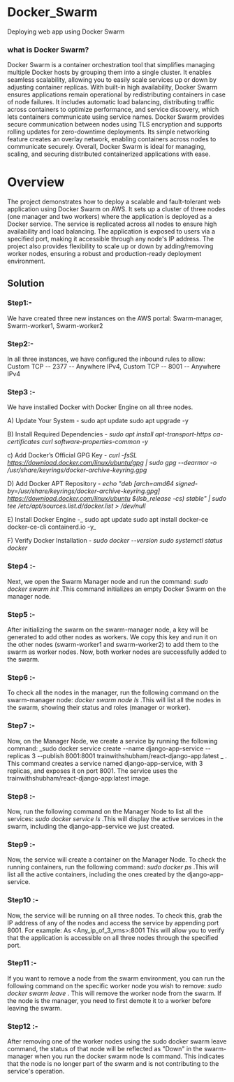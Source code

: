 # Docker_Swarm
Deploying web app using Docker Swarm

### what is Docker Swarm?
Docker Swarm is a container orchestration tool that simplifies managing multiple Docker hosts by grouping them into a single cluster. It enables seamless scalability, allowing you to easily scale services up or down by adjusting container replicas. With built-in high availability, Docker Swarm ensures applications remain operational by redistributing containers in case of node failures. It includes automatic load balancing, distributing traffic across containers to optimize performance, and service discovery, which lets containers communicate using service names. Docker Swarm provides secure communication between nodes using TLS encryption and supports rolling updates for zero-downtime deployments. Its simple networking feature creates an overlay network, enabling containers across nodes to communicate securely. Overall, Docker Swarm is ideal for managing, scaling, and securing distributed containerized applications with ease.

# Overview
The project demonstrates how to deploy a scalable and fault-tolerant web application using Docker Swarm on AWS. It sets up a cluster of three nodes (one manager and two workers) where the application is deployed as a Docker service. The service is replicated across all nodes to ensure high availability and load balancing. The application is exposed to users via a specified port, making it accessible through any node's IP address. The project also provides flexibility to scale up or down by adding/removing worker nodes, ensuring a robust and production-ready deployment environment.

## Solution
### Step1:- 
We have created three new instances on the AWS portal:
Swarm-manager,
Swarm-worker1,
Swarm-worker2


### Step2:-
In all three instances, we have configured the inbound rules to allow:
Custom TCP -- 2377 -- Anywhere IPv4, 
Custom TCP -- 8001 -- Anywhere IPv4

### Step3 :-
We have installed Docker with Docker Engine on all three nodes.

A) Update Your System -  sudo apt update
   sudo apt upgrade -y
   
B) Install Required Dependencies - _sudo apt install apt-transport-https ca-certificates curl software-properties-common -y_

c) Add Docker’s Official GPG Key - _curl -fsSL https://download.docker.com/linux/ubuntu/gpg | sudo gpg --dearmor -o /usr/share/keyrings/docker-archive-keyring.gpg_

D) Add Docker APT Repository - _echo "deb [arch=amd64 signed-by=/usr/share/keyrings/docker-archive-keyring.gpg] https://download.docker.com/linux/ubuntu $(lsb_release -cs) stable" | sudo tee 
    /etc/apt/sources.list.d/docker.list > /dev/null_
    
E)  Install Docker Engine -_ sudo apt update
    sudo apt install docker-ce docker-ce-cli containerd.io -y_
    
F) Verify Docker Installation - _sudo docker --version
    sudo systemctl status docker_
    

### Step4 :-
 Next, we open the Swarm Manager node and run the command: _sudo docker swarm init_ .This command initializes an empty Docker Swarm on the manager node.

### Step5 :-
 After initializing the swarm on the swarm-manager node, a key will be generated to add other nodes as workers. We copy this key and run it on the other nodes (swarm-worker1 and swarm-worker2) to add them to the swarm as worker nodes. Now, both worker nodes are successfully added to the swarm.

### Step6 :- 
To check all the nodes in the manager, run the following command on the swarm-manager node: _docker swarm node ls_ .This will list all the nodes in the swarm, showing their status and roles (manager or worker).

### Step7 :-
Now, on the Manager Node, we create a service by running the following command: _sudo docker service create --name django-app-service --replicas 3 --publish 8001:8001 trainwithshubham/react-django-app:latest
_ . This command creates a service named django-app-service, with 3 replicas, and exposes it on port 8001. The service uses the trainwithshubham/react-django-app:latest image.

### Step8 :-
Now, run the following command on the Manager Node to list all the services: _sudo docker service ls_ .This will display the active services in the swarm, including the django-app-service we just created.

### Step9 :-
Now, the service will create a container on the Manager Node. To check the running containers, run the following command: _sudo docker ps_ .This will list all the active containers, including the ones created by the django-app-service.

### Step10 :- 
Now, the service will be running on all three nodes. To check this, grab the IP address of any of the nodes and access the service by appending port 8001. For example: As <Any_ip_of_3_vms>:8001 This will allow you to verify that the application is accessible on all three nodes through the specified port.

### Step11 :-
If you want to remove a node from the swarm environment, you can run the following command on the specific worker node you wish to remove: _sudo docker swarm leave_ . This will remove the worker node from the swarm. If the node is the manager, you need to first demote it to a worker before leaving the swarm.

### Step12 :- 
After removing one of the worker nodes using the sudo docker swarm leave command, the status of that node will be reflected as "Down" in the swarm-manager when you run the docker swarm node ls command. This indicates that the node is no longer part of the swarm and is not contributing to the service's operation.




 
